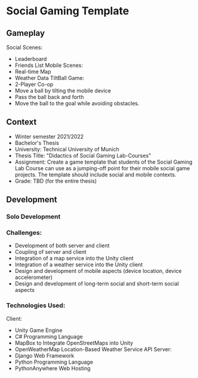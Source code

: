 # Social Gaming Template

## Gameplay
Social Scenes:
- Leaderboard
- Friends List
Mobile Scenes:
- Real-time Map
- Weather Data
TiltBall Game:
- 2-Player Co-op
- Move a ball by tilting the mobile device
- Pass the ball back and forth
- Move the ball to the goal while avoiding obstacles.

## Context
- Winter semester 2021/2022
- Bachelor's Thesis
- University: Technical University of Munich
- Thesis Title: "Didactics of Social Gaming Lab-Courses"
- Assignment: Create a game template that students of the Social Gaming Lab Course can use as a jumping-off point for their mobile social game projects. The template should include social and mobile contexts.
- Grade: TBD (for the entire thesis)

## Development
### Solo Development
### Challenges:
- Development of both server and client
- Coupling of server and client
- Integration of a map service into the Unity client
- Integration of a weather service into the Unity client
- Design and development of mobile aspects (device location, device accelerometer)
- Design and development of long-term social and short-term social aspects
### Technologies Used:
Client:  
- Unity Game Engine
- C# Programming Language
- MapBox to Integrate OpenStreetMaps into Unity
- OpenWeatherMap Location-Based Weather Service API
Server:  
- Django Web Framework
- Python Programming Language
- PythonAnywhere Web Hosting
